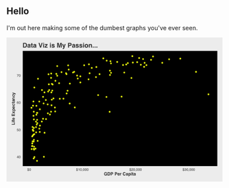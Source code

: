 ## Hello

I'm out here making some of the dumbest graphs you've ever seen.

![alt text](https://raw.githubusercontent.com/JackOgozaly/JackOgozaly/main/Profile_Stickman.gif)
